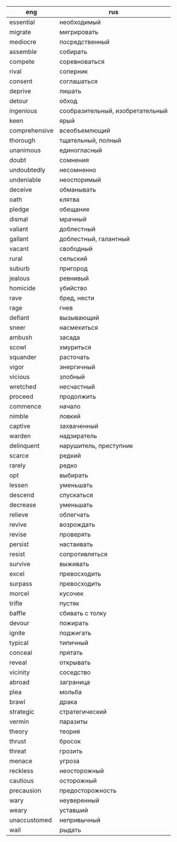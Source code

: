 eng | rus
---|---------
essential | необходимый
migrate | мигрировать
mediocre | посредственный
assemble | собирать
compete | соревноваться
rival | соперник
consent | соглашаться
deprive | лишать
detour | обход
ingenious | сообразительный, изобретательный
keen | ярый
comprehensive | всеобъемлющий
thorough | тщательный, полный
unanimous | единогласный
doubt | сомнения
undoubtedly | несомненно
undeniable | неоспоримый
deceive | обманывать
oath | клятва
pledge | обещание
dismal | мрачный
valiant | доблестный
gallant | доблестный, галантный
vacant | свободный
rural | сельский
suburb | пригород
jealous | ревнивый
homicide | убийство
rave | бред, нести
rage | гнев
defiant | вызывающий
sneer | насмехиться
ambush | засада
scowl | хмуриться
squander | расточать
vigor | энергичный
vicious | злобный
wretched | несчастный
proceed | продолжить
commence | начало
nimble | ловкий
captive | захваченный
warden | надзиратель
delinquent | нарушитель, преступник
scarce | редкий
rarely | редко
opt | выбирать
lessen | уменьшать
descend | спускаться
decrease | уменьшать
relieve | облегчать
revive | возрождать
revise | проверять
persist | настаивать
resist | сопротивляться
survive | выживать
excel | превосходить
surpass | превосходить
morcel | кусочек
trifle | пустяк
baffle | сбивать с толку
devour | пожирать
ignite | поджигать
typical | типичный
conceal | прятать
reveal | открывать
vicinity | соседство
abroad | заграница
plea | мольба
brawl | драка
strategic | стратегический
vermin | паразиты
theory | теория
thrust | бросок
threat | грозить
menace | угроза
reckless | неосторожный
cautious | осторожный
precausion | предосторожность
wary | неуверенный
weary | уставший
unaccustomed | непривычный
wail | рыдать

